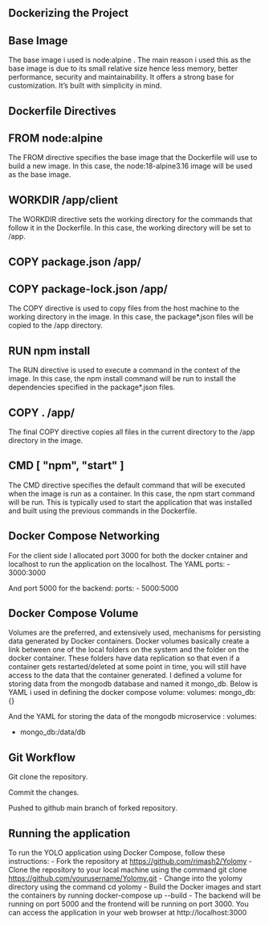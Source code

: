 ## Dockerizing the Project
## Base Image
The base image i used is node:alpine . The main reason i used this as the base image is due to its small relative size hence less memory, better performance, security and maintainability. It offers a strong base for customization. It’s built with simplicity in mind.

## Dockerfile Directives
## FROM node:alpine
The FROM directive specifies the base image that the Dockerfile will use to build a new image. In this case, the node:18-alpine3.16 image will be used as the base image.

## WORKDIR /app/client
The WORKDIR directive sets the working directory for the commands that follow it in the Dockerfile. In this case, the working directory will be set to /app.

## COPY package.json /app/
## COPY package-lock.json /app/
The COPY directive is used to copy files from the host machine to the working directory in the image. In this case, the package*.json files will be copied to the /app directory.

## RUN npm install
The RUN directive is used to execute a command in the context of the image. In this case, the npm install command will be run to install the dependencies specified in the package*.json files.

## COPY . /app/
The final COPY directive copies all files in the current directory to the /app directory in the image.

## CMD [ "npm", "start" ]
The CMD directive specifies the default command that will be executed when the image is run as a container. In this case, the npm start command will be run. This is typically used to start the application that was installed and built using the previous commands in the Dockerfile.

## Docker Compose Networking
For the client side I allocated port 3000 for both the docker cntainer and localhost to run the application on the localhost. The YAML
ports: - 3000:3000

And port 5000 for the backend:
ports: - 5000:5000

## Docker Compose Volume
Volumes are the preferred, and extensively used, mechanisms for persisting data generated by Docker containers. Docker volumes basically create a link between one of the local folders on the system and the folder on the docker container. These folders have data replication so that even if a container gets restarted/deleted at some point in time, you will still have access to the data that the container generated. I defined a volume for storing data from the mongodb database and named it mongo_db. Below is YAML i used in defining the docker compose volume:
volumes:
mongo_db: {}

And the YAML for storing the data of the mongodb microservice :
volumes:
- mongo_db:/data/db

## Git Workflow
Git clone the repository.

Commit the changes.

Pushed to github main branch of forked repository.

## Running the application
To run the YOLO application using Docker Compose, follow these instructions: - Fork the repository at https://github.com/rimash2/Yolomy - Clone the repository to your local machine using the command git clone https://github.com/yourusername/Yolomy.git - Change into the yolomy directory using the command cd yolomy - Build the Docker images and start the containers by running docker-compose up --build - The backend will be running on port 5000 and the frontend will be running on port 3000. You can access the application in your web browser at http://localhost:3000
